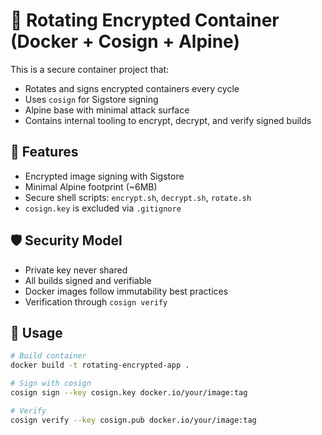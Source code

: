 # 🔐 Rotating Encrypted Container (Docker + Cosign + Alpine)

This is a secure container project that:
- Rotates and signs encrypted containers every cycle
- Uses `cosign` for Sigstore signing
- Alpine base with minimal attack surface
- Contains internal tooling to encrypt, decrypt, and verify signed builds

## 🔧 Features
- Encrypted image signing with Sigstore
- Minimal Alpine footprint (~6MB)
- Secure shell scripts: `encrypt.sh`, `decrypt.sh`, `rotate.sh`
- `cosign.key` is excluded via `.gitignore`

## 🛡️ Security Model
- Private key never shared
- All builds signed and verifiable
- Docker images follow immutability best practices
- Verification through `cosign verify`

## 🧪 Usage

```bash
# Build container
docker build -t rotating-encrypted-app .

# Sign with cosign
cosign sign --key cosign.key docker.io/your/image:tag

# Verify
cosign verify --key cosign.pub docker.io/your/image:tag
